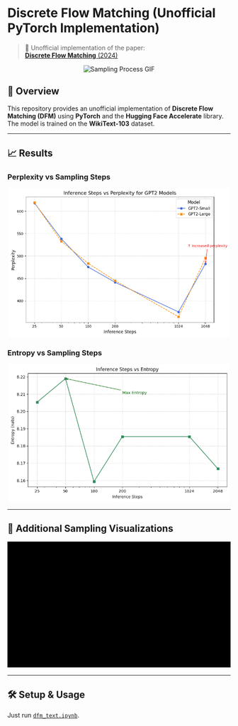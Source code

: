 # Discrete Flow Matching (Unofficial PyTorch Implementation)

> 🔬 Unofficial implementation of the paper:  
> [**Discrete Flow Matching** (2024)](https://arxiv.org/abs/2407.15595)

<p align="center">
  <img src="./resources/princesspeach.gif" alt="Sampling Process GIF" width="600"/>
</p>

## 📌 Overview

This repository provides an unofficial implementation of **Discrete Flow Matching (DFM)** using **PyTorch** and the **Hugging Face Accelerate** library.  
The model is trained on the **WikiText-103** dataset.

---

## 📈 Results

### Perplexity vs Sampling Steps
<p align="center">
  <img src="./resources/perplexity.png" alt="Perplexity Plot" width="500"/>
</p>

### Entropy vs Sampling Steps
<p align="center">
  <img src="./resources/entropy.png" alt="Entropy Plot" width="500"/>
</p>

---

## 🎥 Additional Sampling Visualizations

<p align="center">
  <img src="./resources/iisc2.gif" alt="Sampling Process GIF 2" width="600"/>
</p>

---

## 🛠️ Setup & Usage

Just run [`dfm_text.ipynb`](./dfm_text.ipynb).